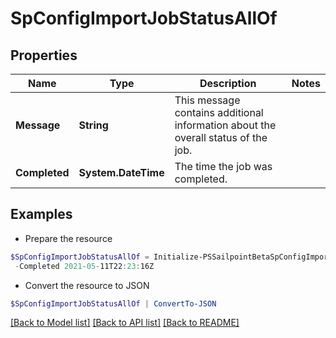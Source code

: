 # SpConfigImportJobStatusAllOf
## Properties

Name | Type | Description | Notes
------------ | ------------- | ------------- | -------------
**Message** | **String** | This message contains additional information about the overall status of the job. | 
**Completed** | **System.DateTime** | The time the job was completed. | 

## Examples

- Prepare the resource
```powershell
$SpConfigImportJobStatusAllOf = Initialize-PSSailpointBetaSpConfigImportJobStatusAllOf  -Message Download import results for details. `
 -Completed 2021-05-11T22:23:16Z
```

- Convert the resource to JSON
```powershell
$SpConfigImportJobStatusAllOf | ConvertTo-JSON
```

[[Back to Model list]](../README.md#documentation-for-models) [[Back to API list]](../README.md#documentation-for-api-endpoints) [[Back to README]](../README.md)

